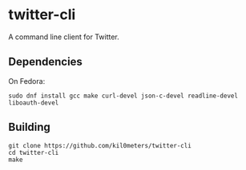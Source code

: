 # twitter-cli

A command line client for Twitter.

## Dependencies 

On Fedora:
```
sudo dnf install gcc make curl-devel json-c-devel readline-devel liboauth-devel
```

## Building

```
git clone https://github.com/kil0meters/twitter-cli
cd twitter-cli
make
```